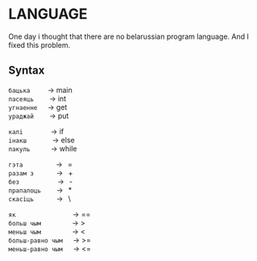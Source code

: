 # LANGUAGE 

One day i thought that there are no belarussian program language. And I fixed this problem.  

## Syntax

`бацька`⠀⠀⠀ -> main  
`пасеяць`⠀⠀⠀-> int  
`угнаенне`⠀⠀-> get  
`ураджай`⠀⠀⠀-> put  
  
`калi`⠀⠀⠀⠀⠀ -> if  
`iнакш`⠀⠀⠀⠀⠀-> else  
`пакуль`⠀⠀⠀⠀-> while

`гэта`⠀⠀⠀⠀⠀⠀ ->⠀=  
`разам з`⠀⠀⠀⠀  ->⠀+  
`без`⠀⠀⠀⠀⠀⠀ ⠀->⠀-  
`прапалоць`⠀⠀⠀->⠀*  
`скасiць`⠀⠀⠀ ⠀->⠀\  
  
`як`⠀⠀⠀⠀⠀⠀⠀⠀⠀⠀⠀-> ==  
`больш чым`⠀⠀⠀⠀⠀⠀-> >  
`меньш чым`⠀⠀⠀⠀⠀⠀-> <  
`больш-равно чым`⠀⠀-> >=  
`меньш-равно чым`⠀⠀-> <=  

